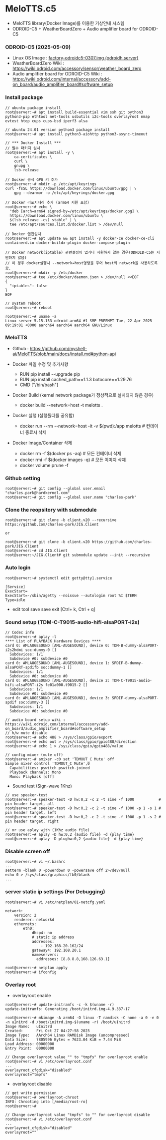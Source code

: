 # MeloTTS.c5
* MeloTTS library(Docker Image)를 이용한 기상안내 시스템
* ODROID-C5 + WeatherBoardZero + Audio amplifier board for ODROID-C5

### ODROID-C5 (2025-05-09)
* Linux OS Image : [factory-odroidc5-0307.img (odroidh server)](http://192.168.0.224:8080/S905X5M/ODROID-C5/Ubuntu/ubuntu-22.04-server-odroidc5-20250509.img.xz)
* WeatherBoardZero Wiki : https://wiki.odroid.com/accessory/sensor/weather_board_zero
* Audio amplifier board for ODROID-C5 Wiki : https://wiki.odroid.com/internal/accessory/add-on_board/audio_amplifier_board#software_setup

### Install package
```
// ubuntu package install
root@server:~# apt install build-essential vim ssh git python3 python3-pip ethtool net-tools usbutils i2c-tools overlayroot nmap evtest htop cups cups-bsd iperf3 alsa 

// ubuntu 24.01 version python3 package install
root@server:~# apt install python3-aiohttp python3-async-timeout

// *** Docker Install ***
// 필수 패키지 설치
root@server:~# apt install -y \
    ca-certificates \
    curl \
    gnupg \
    lsb-release

// Docker 공식 GPG 키 추가
root@server:~# mkdir -p /etc/apt/keyrings
curl -fsSL https://download.docker.com/linux/ubuntu/gpg | \
    gpg --dearmor -o /etc/apt/keyrings/docker.gpg

// Docker 리포지터리 추가 (arm64 지원 포함)
root@server:~# echo \
  "deb [arch=arm64 signed-by=/etc/apt/keyrings/docker.gpg] \
  https://download.docker.com/linux/ubuntu \
  $(lsb_release -cs) stable" | \
  tee /etc/apt/sources.list.d/docker.list > /dev/null

// Docker 엔진설치
root@server:~# apt update && apt install -y docker-ce docker-ce-cli containerd.io docker-buildx-plugin docker-compose-plugin

// Docker network(iptable) 관련설정이 없거나 지원하지 않는 경우(ODROID-C5는 지원하지 않음)
// 이 경우 docker실행시 --network=host명령을 주어 host의 network을 사용하도록 함.
root@server:~# mkdir -p /etc/docker
root@server:~# tee /etc/docker/daemon.json > /dev/null <<EOF
{
  "iptables": false
}
EOF

// system reboot
root@server:~# reboot

root@server:~# uname -a
Linux server 5.15.153-odroid-arm64 #1 SMP PREEMPT Tue, 22 Apr 2025 09:19:01 +0000 aarch64 aarch64 aarch64 GNU/Linux

```

### MeloTTS
* Github : https://github.com/myshell-ai/MeloTTS/blob/main/docs/install.md#python-api
* Docker 파일 수정 및 추가사항
  - RUN pip install --upgrade pip
  - RUN pip install cached_path==1.1.3 botocore==1.29.76
  - CMD ["/bin/bash"]
* Docker Build (kernel network package가 정상적으로 설치되지 않은 경우)
  - docker build --network=host -t melotts .

* Docker 실행 (실행폴더를 공유함)
  - docker run --rm --network=host -it -v $(pwd):/app melotts # 컨테이너 종료시 삭제

* Docker Image/Container 삭제
  - docker rm -f $(docker ps -aq)           # 모든 컨테이너 삭제
  - docker rmi -f $(docker images -q)       # 모든 이미지 삭제
  - docker volume prune -f 

### Github setting
```
root@server:~# git config --global user.email "charles.park@hardkernel.com"
root@server:~# git config --global user.name "charles-park"
```

### Clone the reopsitory with submodule
```
root@server:~# git clone -b client.v20 --recursive https://github.com/charles-park/JIG.Client

or

root@server:~# git clone -b client.v20 https://github.com/charles-park/JIG.Client
root@server:~# cd JIG.Client
root@server:~/JIG.Client# git submodule update --init --recursive
```

### Auto login
```
root@server:~# systemctl edit getty@tty1.service
```
```
[Service]
ExecStart=
ExecStart=-/sbin/agetty --noissue --autologin root %I $TERM
Type=idle
```
* edit tool save
  save exit [Ctrl+ k, Ctrl + q]


### Sound setup (TDM-C-T9015-audio-hifi-alsaPORT-i2s)
```
// Codec info
root@server:~# aplay -l
**** List of PLAYBACK Hardware Devices ****
card 0: AMLAUGESOUND [AML-AUGESOUND], device 0: TDM-B-dummy-alsaPORT-i2s2hdmi soc:dummy-0 []
  Subdevices: 1/1
  Subdevice #0: subdevice #0
card 0: AMLAUGESOUND [AML-AUGESOUND], device 1: SPDIF-B-dummy-alsaPORT-spdifb soc:dummy-1 []
  Subdevices: 1/1
  Subdevice #0: subdevice #0
card 0: AMLAUGESOUND [AML-AUGESOUND], device 2: TDM-C-T9015-audio-hifi-alsaPORT-i2s fe01a000.t9015-2 []
  Subdevices: 1/1
  Subdevice #0: subdevice #0
card 0: AMLAUGESOUND [AML-AUGESOUND], device 3: SPDIF-dummy-alsaPORT-spdif soc:dummy-3 []
  Subdevices: 1/1
  Subdevice #0: subdevice #0

// audio board setup wiki : https://wiki.odroid.com/internal/accessory/add-on_board/audio_amplifier_board#software_setup
// h/w mute disable
root@server:~# echo 488 > /sys/class/gpio/export
root@server:~# echo out > /sys/class/gpio/gpio488/direction
root@server:~# echo 1 > /sys/class/gpio/gpio488/value

// config mixer (mute off)
root@server:~# amixer -c0 set 'TDMOUT_C Mute' off
Simple mixer control 'TDMOUT_C Mute',0
  Capabilities: pswitch pswitch-joined
  Playback channels: Mono
  Mono: Playback [off]

```

* Sound test (Sign-wave 1Khz)
```
// use speaker-test
root@server:~# speaker-test -D hw:0,2 -c 2 -t sine -f 1000           # pin header target, all
root@server:~# speaker-test -D hw:0,2 -c 2 -t sine -f 1000 -p 1 -s 1 # pin header target, left
root@server:~# speaker-test -D hw:0,2 -c 2 -t sine -f 1000 -p 1 -s 2 # pin header target, right

// or use aplay with (1Khz audio file)
root@server:~# aplay -D hw:0,2 {audio file} -d {play time}
root@server:~# aplay -D plughw:0,2 {audio file} -d {play time}
```

### Disable screen off
```
root@server:~# vi ~/.bashrc
...
setterm -blank 0 -powerdown 0 -powersave off 2>/dev/null
echo 0 > /sys/class/graphics/fb0/blank
...
```

### server static ip settings (For Debugging)
```
root@server:~# vi /etc/netplan/01-netcfg.yaml
```
```
network:
    version: 2
    renderer: networkd
    ethernets:
        eth0:
            dhcp4: no
            # static ip address
            addresses:
                - 192.168.20.162/24
            gateway4: 192.168.20.1
            nameservers:
              addresses: [8.8.8.8,168.126.63.1]

```
```
root@server:~# netplan apply
root@server:~# ifconfig
```

### Overlay root
* overlayroot enable
```
root@server:~# update-initramfs -c -k $(uname -r)
update-initramfs: Generating /boot/initrd.img-4.9.337-17

root@server:~# mkimage -A arm64 -O linux -T ramdisk -C none -a 0 -e 0 -n uInitrd -d /boot/initrd.img-$(uname -r) /boot/uInitrd 
Image Name:   uInitrd
Created:      Fri Oct 27 04:27:58 2023
Image Type:   AArch64 Linux RAMDisk Image (uncompressed)
Data Size:    7805996 Bytes = 7623.04 KiB = 7.44 MiB
Load Address: 00000000
Entry Point:  00000000

// Change overlayroot value "" to "tmpfs" for overlayroot enable
root@server:~# vi /etc/overlayroot.conf
...
overlayroot_cfgdisk="disabled"
overlayroot="tmpfs"
```
* overlayroot disable
```
// get write permission
root@server:~# overlayroot-chroot 
INFO: Chrooting into [/media/root-ro]
root@server:~# 

// Change overlayroot value "tmpfs" to "" for overlayroot disable
root@server:~# vi /etc/overlayroot.conf
...
overlayroot_cfgdisk="disabled"
overlayroot=""
```
